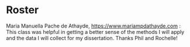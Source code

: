 
# Roster

Maria Manuella Pache de Athayde, https://www.mariampdathayde.com : This class was helpful in getting a better sense of the methods I will apply and the data I will collect for my dissertation. Thanks Phil and Rochelle! 


